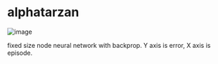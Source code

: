 # alphatarzan

![image](https://user-images.githubusercontent.com/60705784/218537506-beb6b3fc-5a13-4770-ad4f-69adfbe0cc7f.png)

fixed size node neural network with backprop.
Y axis is error, X axis is episode.
